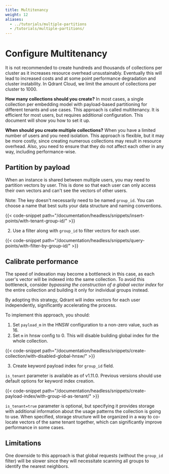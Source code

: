 ```yaml
---
title: Multitenancy
weight: 12
aliases:
  - ../tutorials/multiple-partitions
  - /tutorials/multiple-partitions/
---
```

# Configure Multitenancy

<aside role="alert">
It is not recommended to create hundreds and thousands of collections per cluster as it increases resource overhead unsustainably. Eventually this will lead to increased costs and at some point performance degradation and cluster instability. In Qdrant Cloud, we limit the amount of collections per cluster to 1000.
</aside>

**How many collections should you create?** In most cases, a single collection per embedding model with payload-based partitioning for different tenants and use cases. This approach is called multitenancy. It is efficient for most users, but requires additional configuration. This document will show you how to set it up.

**When should you create multiple collections?** When you have a limited number of users and you need isolation. This approach is flexible, but it may be more costly, since creating numerous collections may result in resource overhead. Also, you need to ensure that they do not affect each other in any way, including performance-wise. 

## Partition by payload

When an instance is shared between multiple users, you may need to partition vectors by user. This is done so that each user can only access their own vectors and can't see the vectors of other users.


<aside role="alert">
    Note: The key doesn't necessarily need to be named <code>group_id</code>. You can choose a name that best suits your data structure and naming conventions.
</aside>

{{< code-snippet path="/documentation/headless/snippets/insert-points/with-tenant-group-id/" >}}

2. Use a filter along with `group_id` to filter vectors for each user.

{{< code-snippet path="/documentation/headless/snippets/query-points/with-filter-by-group-id/" >}}

## Calibrate performance

The speed of indexation may become a bottleneck in this case, as each user's vector will be indexed into the same collection. To avoid this bottleneck, consider _bypassing the construction of a global vector index_ for the entire collection and building it only for individual groups instead.

By adopting this strategy, Qdrant will index vectors for each user independently, significantly accelerating the process.

To implement this approach, you should:

1. Set `payload_m` in the HNSW configuration to a non-zero value, such as 16.
2. Set `m` in hnsw config to 0. This will disable building global index for the whole collection.

{{< code-snippet path="/documentation/headless/snippets/create-collection/with-disabled-global-hnsw/" >}}

3. Create keyword payload index for `group_id` field.

<aside role="alert">
    <code>is_tenant</code> parameter is available as of v1.11.0. Previous versions should use default options for keyword index creation.
</aside>


{{< code-snippet path="/documentation/headless/snippets/create-payload-index/with-group-id-as-tenant/" >}}

`is_tenant=true` parameter is optional, but specifying it provides storage with additional information about the usage patterns the collection is going to use.
When specified, storage structure will be organized in a way to co-locate vectors of the same tenant together, which can significantly improve performance in some cases. 


## Limitations

One downside to this approach is that global requests (without the `group_id` filter) will be slower since they will necessitate scanning all groups to identify the nearest neighbors.
